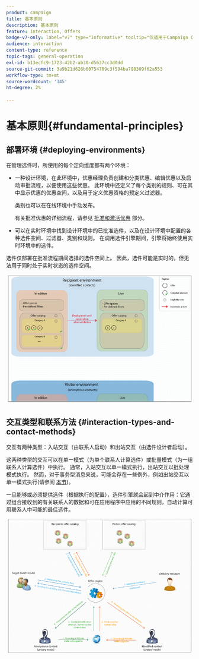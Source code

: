 ```yaml
---
product: campaign
title: 基本原则
description: 基本原则
feature: Interaction, Offers
badge-v7-only: label="v7" type="Informative" tooltip="仅适用于Campaign Classicv7"
audience: interaction
content-type: reference
topic-tags: general-operation
exl-id: b13ecfc9-1723-42b2-ab30-d5637cc3d0dd
source-git-commit: 3a9b21d626b60754789c3f594ba798309f62a553
workflow-type: tm+mt
source-wordcount: '345'
ht-degree: 2%

---
```


# 基本原则{#fundamental-principles}



## 部署环境 {#deploying-environments}

在管理选件时，所使用的每个定向维度都有两个环境：

* 一种设计环境，在此环境中，优惠经理负责创建和分类优惠、编辑优惠以及启动审批流程，以便使用这些优惠。 此环境中还定义了每个类别的规则、可在其中显示优惠的优惠空间，以及用于定义优惠资格的预定义过滤器。

  类别也可以在在线环境中手动发布。

  有关批准优惠的详细流程，请参见 [批准和激活优惠](../../interaction/using/approving-and-activating-an-offer.md) 部分。

* 可以在实时环境中找到设计环境中的已批准选件，以及在设计环境中配置的各种选件空间、过滤器、类别和规则。 在调用选件引擎期间，引擎将始终使用实时环境中的选件。

选件仅部署在批准流程期间选择的选件空间上。 因此，选件可能是实时的，但无法用于同时处于实时状态的选件空间。

![](assets/architecture_interaction1.png)

## 交互类型和联系方法 {#interaction-types-and-contact-methods}

交互有两种类型：入站交互（由联系人启动）和出站交互（由选件设计者启动）。

这两种类型的交互可以在单一模式（为单个联系人计算选件）或批量模式（为一组联系人计算选件）中执行。 通常，入站交互以单一模式执行，出站交互以批处理模式执行。 然而，对于事务型消息来说，可能会存在一些例外，例如出站交互以单一模式执行(请参阅 [本节](../../message-center/using/about-transactional-messaging.md))。

一旦能够或必须提供选件（根据执行的配置），选件引擎就会起到中介作用：它通过组合接收到的有关联系人的数据和可在应用程序中应用的不同规则，自动计算可用联系人中可能的最佳选件。

![](assets/architecture_interaction2.png)
